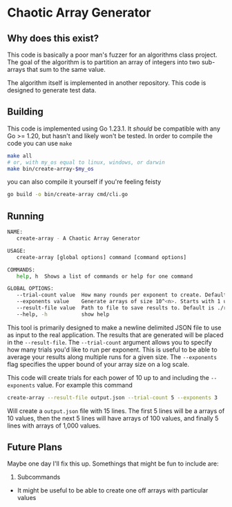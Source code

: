 # Chaotic Array Generator

## Why does this exist?

This code is basically a poor man's fuzzer for an algorithms class project. The goal of the algorithm is to partition an array of integers
into two sub-arrays that sum to the same value.

The algorithm itself is implemented in another repository. This code is designed to generate test data.

## Building

This code is implemented using Go 1.23.1. It _should_ be compatible with any Go >= 1.20, but hasn't and likely won't be tested. In order to
compile the code you can use `make`

```bash
make all
# or, with my_os equal to linux, windows, or darwin
make bin/create-array-$my_os
```

you can also compile it yourself if you're feeling feisty

```bash
go build -o bin/create-array cmd/cli.go
```

## Running

```bash
NAME:
   create-array - A Chaotic Array Generator

USAGE:
   create-array [global options] command [command options]

COMMANDS:
   help, h  Shows a list of commands or help for one command

GLOBAL OPTIONS:
   --trial-count value  How many rounds per exponent to create. Default is 1 (default: 1)
   --exponents value    Generate arrays of size 10^<n>. Starts with 1 up to the provided value. Default is 1 (default: 1)
   --result-file value  Path to file to save results to. Default is ./results.json (default: "results.json")
   --help, -h           show help
```

This tool is primarily designed to make a newline delimited JSON file to use as input to the real application. The results that are
generated will be placed in the `--result-file`. The `--trial-count` argument allows you to specify how many trials you'd like to run
per exponent. This is useful to be able to average your results along multiple runs for a given size. The `--exponents` flag specifies
the upper bound of your array size on a log scale.

This code will create trials for each power of 10 up to and including the `--exponents` value. For example this command

```bash
create-array --result-file output.json --trial-count 5 --exponents 3
```

Will create a `output.json` file with 15 lines. The first 5 lines will be a arrays of 10 values, then the next 5 lines will have arrays of
100 values, and finally 5 lines with arrays of 1,000 values.

## Future Plans

Maybe one day I'll fix this up. Somethings that might be fun to include are:

1. Subcommands

- It might be useful to be able to create one off arrays with particular values
